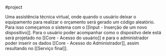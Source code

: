 #project 

Uma assistência técnica virtual, onde quando o usuário deixar o equipamento para realizar o orçamento será gerado um código aleatório. Para isso começamos o sistema com o [[Input - Inserção de um novo dispositivo]].
Para o usuário poder acompanhar como o dispositvo dele está será projetado no [[Core - Acesso do usuário]] e para o administrador poder inserir os dados [[Core - Acesso do Administrador]], assim resultando no [[Serviço final]].
